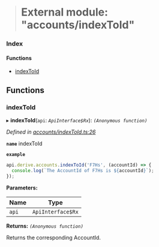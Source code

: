> # External module: "accounts/indexToId"

### Index

#### Functions

* [indexToId](_accounts_indextoid_.md#indextoid)

## Functions

###  indexToId

▸ **indexToId**(`api`: *`ApiInterface$Rx`*): *`(Anonymous function)`*

*Defined in [accounts/indexToId.ts:26](https://github.com/polkadot-js/api/blob/5a1c79a/packages/api-derive/src/accounts/indexToId.ts#L26)*

**`name`** indexToId

**`example`** 
<BR>

```javascript
api.derive.accounts.indexToId('F7Hs', (accountId) => {
  console.log(`The AccountId of F7Hs is ${accountId}`);
});
```

**Parameters:**

Name | Type |
------ | ------ |
`api` | `ApiInterface$Rx` |

**Returns:** *`(Anonymous function)`*

Returns the corresponding AccountId.